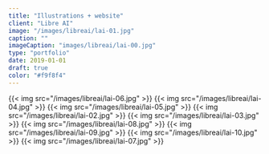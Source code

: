 ```yaml
---
title: "Illustrations + website"
client: "Libre AI"
image: "/images/libreai/lai-01.jpg"
caption: ""
imageCaption: "images/libreai/lai-00.jpg"
type: "portfolio"
date: 2019-01-01
draft: true
color: "#f9f8f4"
---
```


{{< img src="/images/libreai/lai-06.jpg" >}}
{{< img src="/images/libreai/lai-04.jpg" >}}
{{< img src="/images/libreai/lai-05.jpg" >}}
{{< img src="/images/libreai/lai-02.jpg" >}}
{{< img src="/images/libreai/lai-03.jpg" >}}
{{< img src="/images/libreai/lai-08.jpg" >}}
{{< img src="/images/libreai/lai-09.jpg" >}}
{{< img src="/images/libreai/lai-10.jpg" >}}
{{< img src="/images/libreai/lai-07.jpg" >}}
